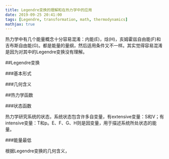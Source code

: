 ```yaml
---
title: Legendre变换的理解和在热力学中的应用
date: 2019-09-25 20:41:00
tags: [Legendre, transformation, math, thermodynamics]
mathjax: true
---
```


热力学中有几个能量概念十分容易混淆：内能(E)，焓(H)，亥姆霍兹自由能(F)和吉布斯自由能(G)。都是能量的量纲，然后适用条件又不一样。其实觉得容易混淆是因为对其中的Legendre变换没有理解。

##Legendre变换

###基本形式

###几何含义

##热力学函数

###状态函数

热力学研究系统的状态，系统状态包含许多自变量，有extensive变量：S和V；有intensive变量：T和p。E、F、G、H则是因变量，用于描述系统所处状态的能量。

###能量最低

根据Legendre变换的几何含义，
